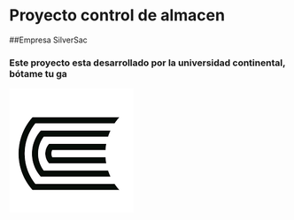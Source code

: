 # Proyecto control de almacen
##Empresa SilverSac
### Este proyecto esta desarrollado por la universidad continental, **bótame tu ga**

![alt text](UC.png)

